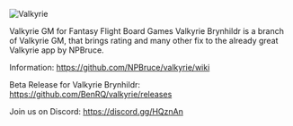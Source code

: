 ![Valkyrie](https://raw.githubusercontent.com/NPBruce/valkyrie/master/web/banner.png)

Valkyrie GM for Fantasy Flight Board Games
Valkyrie Brynhildr is a branch of Valkyrie GM, that brings rating and many other fix to the already great Valkyrie app by NPBruce.

Information:
https://github.com/NPBruce/valkyrie/wiki

Beta Release for Valkyrie Brynhildr:
https://github.com/BenRQ/valkyrie/releases


Join us on Discord: https://discord.gg/HQznAn

